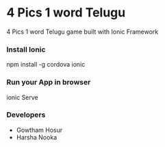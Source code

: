 # 4 Pics 1 word Telugu #

4 Pics 1 word Telugu game built with Ionic Framework

### Install Ionic ###

npm install -g cordova ionic

### Run your App in browser ###

ionic Serve

### Developers ###

* Gowtham Hosur
* Harsha Nooka
